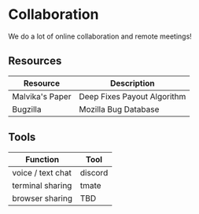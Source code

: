 # Collaboration

We do a lot of online collaboration and remote meetings!

## Resources

| Resource        | Description                 |
|-----------------|-----------------------------|
| Malvika's Paper | Deep Fixes Payout Algorithm |
| Bugzilla        | Mozilla Bug Database        |

## Tools

| Function          | Tool    |
|-------------------|---------|
| voice / text chat | discord |
| terminal sharing  | tmate   |
| browser sharing   | TBD     |

